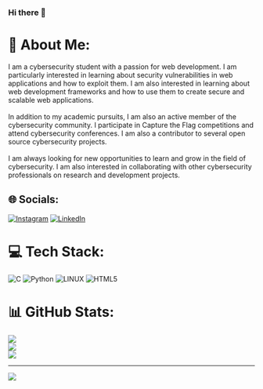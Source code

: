 ### Hi there 👋
# 💫 About Me:
I am a cybersecurity student with a passion for web development. I am particularly interested in learning about security vulnerabilities in web applications and how to exploit them. I am also interested in learning about web development frameworks and how to use them to create secure and scalable web applications.<br><br>In addition to my academic pursuits, I am also an active member of the cybersecurity community. I participate in Capture the Flag competitions and attend cybersecurity conferences. I am also a contributor to several open source cybersecurity projects.<br><br>I am always looking for new opportunities to learn and grow in the field of cybersecurity. I am also interested in collaborating with other cybersecurity professionals on research and development projects.<br>


## 🌐 Socials:
[![Instagram](https://img.shields.io/badge/Instagram-%23E4405F.svg?logo=Instagram&logoColor=white)](https://instagram.com/r0._.ji) [![LinkedIn](https://img.shields.io/badge/LinkedIn-%230077B5.svg?logo=linkedin&logoColor=white)](https://linkedin.com/in/roji-varughese-49aa3326a/)

# 💻 Tech Stack:
![C](https://img.shields.io/badge/c-%2300599C.svg?style=for-the-badge&logo=c&logoColor=white) ![Python](https://img.shields.io/badge/python-3670A0?style=for-the-badge&logo=python&logoColor=ffdd54) ![LINUX](https://img.shields.io/badge/Linux-FCC624?style=for-the-badge&logo=linux&logoColor=black)  ![HTML5](https://img.shields.io/badge/html5-%23E34F26.svg?style=for-the-badge&logo=html5&logoColor=white)
# 📊 GitHub Stats:
![](https://github-readme-stats.vercel.app/api?username=roji03&theme=dark&hide_border=false&include_all_commits=false&count_private=false)<br/>
![](https://github-readme-streak-stats.herokuapp.com/?user=roji03&theme=dark&hide_border=false)<br/>
![](https://github-readme-stats.vercel.app/api/top-langs/?username=roji03&theme=dark&hide_border=false&include_all_commits=false&count_private=false&layout=compact)

---
[![](https://visitcount.itsvg.in/api?id=roji03&icon=1&color=3)](https://visitcount.itsvg.in)


